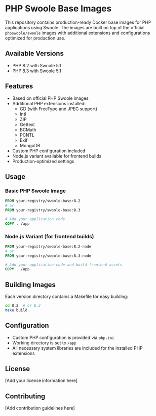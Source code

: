 # PHP Swoole Base Images

This repository contains production-ready Docker base images for PHP applications using Swoole. The images are built on top of the official `phpswoole/swoole` images with additional extensions and configurations optimized for production use.

## Available Versions

- PHP 8.2 with Swoole 5.1
- PHP 8.3 with Swoole 5.1

## Features

- Based on official PHP Swoole images
- Additional PHP extensions installed:
  - GD (with FreeType and JPEG support)
  - Intl
  - ZIP
  - Gettext
  - BCMath
  - PCNTL
  - Exif
  - MongoDB
- Custom PHP configuration included
- Node.js variant available for frontend builds
- Production-optimized settings

## Usage

### Basic PHP Swoole Image

```dockerfile
FROM your-registry/swoole-base:8.2
# or
FROM your-registry/swoole-base:8.3

# Add your application code
COPY . /app
```

### Node.js Variant (for frontend builds)

```dockerfile
FROM your-registry/swoole-base:8.2-node
# or
FROM your-registry/swoole-base:8.3-node

# Add your application code and build frontend assets
COPY . /app
```

## Building Images

Each version directory contains a Makefile for easy building:

```bash
cd 8.2  # or 8.3
make build
```

## Configuration

- Custom PHP configuration is provided via `php.ini`
- Working directory is set to `/app`
- All necessary system libraries are included for the installed PHP extensions

## License

[Add your license information here]

## Contributing

[Add contribution guidelines here]
